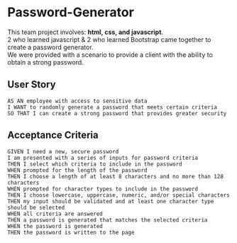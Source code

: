 # Password-Generator
This team project involves: <strong>html, css, and javascript</strong>.
<br>
2 who learned javascript & 2 who learned Bootstrap came together to create a password generator.
<br>
We were provided with a scenario to provide a client with the ability to obtain a strong password.
<br>

## User Story

```
AS AN employee with access to sensitive data
I WANT to randomly generate a password that meets certain criteria
SO THAT I can create a strong password that provides greater security
```

## Acceptance Criteria

```
GIVEN I need a new, secure password
I am presented with a series of inputs for password criteria
THEN I select which criteria to include in the password
WHEN prompted for the length of the password
THEN I choose a length of at least 8 characters and no more than 128 characters
WHEN prompted for character types to include in the password
THEN I choose lowercase, uppercase, numeric, and/or special characters
THEN my input should be validated and at least one character type should be selected
WHEN all criteria are answered
THEN a password is generated that matches the selected criteria
WHEN the password is generated
THEN the password is written to the page
```
